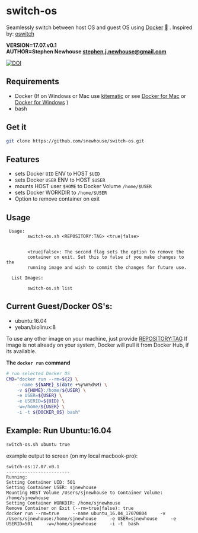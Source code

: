 # switch-os
Seamlessly switch between host OS and guest OS using [Docker](https://www.docker.com/what-docker) :whale: . 
Inspired by: [oswitch](https://github.com/wurmlab/oswitch)

**VERSION=17.07.v0.1**  
**AUTHOR=Stephen Newhouse <stephen.j.newhouse@gmail.com>**  

[![DOI](https://zenodo.org/badge/89929646.svg)](https://zenodo.org/badge/latestdoi/89929646)

## Requirements
- Docker (If on Windows or Mac use [kitematic](https://kitematic.com/) or see [Docker for Mac](https://docs.docker.com/docker-for-mac/install/) or [Docker for Windows](https://docs.docker.com/docker-for-windows/install/) )
- bash

## Get it

```bash
git clone https://github.com/snewhouse/switch-os.git
```

## Features
- sets Docker `UID` ENV to HOST `$UID`
- sets Docker `USER` ENV to HOST `$USER`
- mounts HOST user `$HOME` to Docker Volume `/home/$USER`
- sets Docker WORKDIR to `/home/$USER`
- Option to remove container on exit 

## Usage

     Usage:
            switch-os.sh <REPOSITORY:TAG> <true|false>
            

            <true|false>: The second flag sets the option to remove the
            container on exit. Set this to false if you make changes to the 
            running image and wish to commit the changes for future use.
            
      List Images:
      
            switch-os.sh list      


## Current Guest/Docker OS's:
- ubuntu:16.04  
- yeban/biolinux:8

To use any other image on your machine, just provide <REPOSITORY:TAG>
If image is not already on your system, Docker will pull it from
Docker Hub, if its available.

**The `docker run` command**
```bash
# run selected Docker OS
CMD="docker run --rm=${2} \
    --name ${NAME}_$(date +%y%m%d%M) \
    -v ${HOME}:/home/${USER} \
    -e USER=${USER} \
    -e USERID=${UID} \
    -w=/home/${USER} \
    -i -t ${DOCKER_OS} bash"
```


## Example: Run Ubuntu:16.04

```bash
switch-os.sh ubuntu true
```

example output to screen (on my local macbook-pro):

```
switch-os:17.07.v0.1
------------------------
Running:
Setting Container UID: 501
Setting Container USER: sjnewhouse
Mounting HOST Volume /Users/sjnewhouse to Container Volume: /home/sjnewhouse
Setting Container WORKDIR: /home/sjnewhouse
Remove Container on Exit (--rm=true|false): true
docker run --rm=true     --name ubuntu_16.04_17070804     -v /Users/sjnewhouse:/home/sjnewhouse     -e USER=sjnewhouse     -e USERID=501     -w=/home/sjnewhouse     -i -t  bash
```
